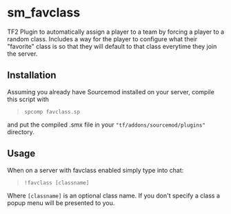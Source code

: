 sm_favclass
===============

TF2 Plugin to automatically assign a player to a team by forcing a player to a
random class.  Includes a way for the player to configure what their "favorite"
class is so that they will default to that class everytime they join the
server.

Installation
---------------
Assuming you already have Sourcemod installed on your server, compile this script with

> `spcomp favclass.sp`

and put the compiled .smx file in your `"tf/addons/sourcemod/plugins"`
directory.

Usage
---------------
When on a server with favclass enabled simply type into chat:

> `!favclass [classname]`

Where `[classname]` is an optional class name.  If you don't specify a class a popup menu will be presented to you.
